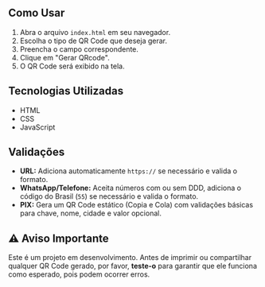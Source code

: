 ## Como Usar

1. Abra o arquivo `index.html` em seu navegador.
2. Escolha o tipo de QR Code que deseja gerar.
3. Preencha o campo correspondente.
4. Clique em "Gerar QRcode".
5. O QR Code será exibido na tela.

## Tecnologias Utilizadas

- HTML
- CSS
- JavaScript

## Validações

- **URL:** Adiciona automaticamente `https://` se necessário e valida o formato.
- **WhatsApp/Telefone:** Aceita números com ou sem DDD, adiciona o código do Brasil (`55`) se necessário e valida o formato.
- **PIX:** Gera um QR Code estático (Copia e Cola) com validações básicas para chave, nome, cidade e valor opcional.

## ⚠️ Aviso Importante

Este é um projeto em desenvolvimento. Antes de imprimir ou compartilhar qualquer QR Code gerado, por favor, **teste-o** para garantir que ele funciona como esperado, pois podem ocorrer erros.